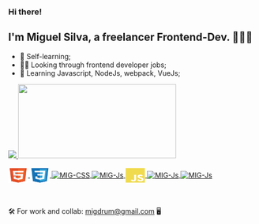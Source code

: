 ### Hi there! 
## I'm Miguel Silva, a freelancer Frontend-Dev. 👋👋👋

- 📓 Self-learning;
- 👨‍💻 Looking through frontend developer jobs;
- 🌱 Learning Javascript, NodeJs, webpack, VueJs;

<div>
  <a href="https://github.com/migsilva89/">
  <img height="150em" src="https://github-readme-stats.vercel.app/api?username=migsilva89&show_icons=true&include_all_commits=true&theme=slateorange&                hide_border=true&count_private=true">

  <img height="150em" width="320em" src="https://github-readme-stats.vercel.app/api/top-langs/?username=migsilva89&layout=compact&theme=slateorange&include_all_commits=true&count_private=true">
    
</div>
  
<div style="display: inline_block"><br>
  <img align="center" alt="MIG-HTML" height="30" width="40" src="https://raw.githubusercontent.com/devicons/devicon/master/icons/html5/html5-original.svg">
  <img align="center" alt="MIG-CSS" height="30" width="40" src="https://raw.githubusercontent.com/devicons/devicon/master/icons/css3/css3-original.svg">
  <img align="center" alt="MIG-CSS" height="30" width="40" src="https://www.vectorlogo.zone/logos/tailwindcss/tailwindcss-icon.svg">
  <img align="center" alt="MIG-Js" height="30" width="40" src="https://upload.wikimedia.org/wikipedia/commons/b/b2/Bootstrap_logo.svg">
  <img align="center" alt="MIG-Js" height="30" width="40" src="https://raw.githubusercontent.com/devicons/devicon/master/icons/javascript/javascript-plain.svg">
  <img align="center" alt="MIG-Js" height="30" width="40" src="https://www.vectorlogo.zone/logos/js_webpack/js_webpack-icon.svg">
  
  <img align="center" alt="MIG-Js" height="30" width="40" src="https://upload.wikimedia.org/wikipedia/commons/9/95/Vue.js_Logo_2.svg">
<!--   <img align="center" alt="MIG-Js" height="30" width="40" src="https://upload.wikimedia.org/wikipedia/commons/a/a7/React-icon.svg"> -->
  <a/>
</div>

<br>
<br>
  
<!--   <a href="https://vaib215.github.io/Projects/vaibphone.html" rel="nofollow"> Landing Page Using Tailwind-CSS</a> -->

🛠️ For work and collab: migdrum@gmail.com  🖥

<!-- 📂 More Projects: https://code-camp-responsive-wd-ld9d03x7e-migsilva89.vercel.app/ -->

